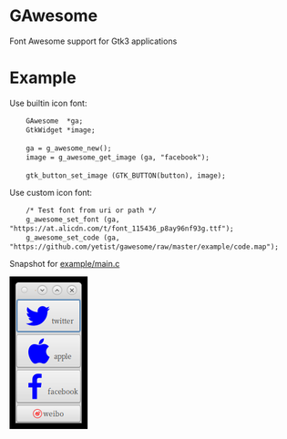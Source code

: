 # GAwesome

Font Awesome support for Gtk3 applications

# Example


Use builtin icon font:

```
    GAwesome  *ga;
    GtkWidget *image;

    ga = g_awesome_new();
    image = g_awesome_get_image (ga, "facebook");

    gtk_button_set_image (GTK_BUTTON(button), image);
```

Use custom icon font:

```
    /* Test font from uri or path */
    g_awesome_set_font (ga, "https://at.alicdn.com/t/font_115436_p8ay96nf93g.ttf");
    g_awesome_set_code (ga, "https://github.com/yetist/gawesome/raw/master/example/code.map");
```

Snapshot for [example/main.c](./example/main.c)

![](./example/snapshot.png)
